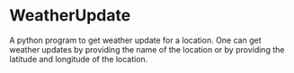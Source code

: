 # WeatherUpdate
A python program to get weather update for a location. One can get weather updates by providing the name of the location or by providing the latitude and longitude of the location.
